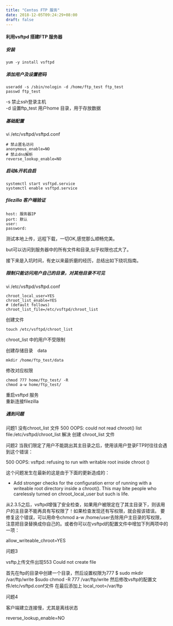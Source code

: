 ```yaml
---
title: "Centos FTP 服务"
date: 2018-12-05T09:24:29+08:00
draft: false
---
```


#### 利用vsftpd 搭建FTP 服务器

##### 安装
```
yum -y install vsftpd
```

##### 添加用户及设置密码

```
useradd -s /sbin/nologin -d /home/ftp_test ftp_test
passwd ftp_test
```
-s 禁止ssh登录主机         
-d 设置ftp_test 用户home 目录，用于存放数据 

##### 基础配置
vi /etc/vsftpd/vsftpd.conf
```
# 禁止匿名访问
anonymous_enable=NO
# 禁止dns解析 
reverse_lookup_enable=NO
```
##### 启动&开机自启
```
systemctl start vsftpd.service
systemctl enable vsftpd.service
```
##### filezilla 客户端验证
```
host: 服务器IP
port: 默认
user: 
password:
```
测试本地上传，远程下载，一切OK,感觉那么顺畅完美。

but可以访问到服务器中的所有文件和目录,似乎权限也忒大了。

接下来是入坑时间，有史以来最折磨的经历，总结出如下绕坑指南。

##### 限制只能访问用户自己的目录，对其他目录不可见

vi /etc/vsftpd/vsftpd.conf
```
chroot_local_user=YES
chroot_list_enable=YES
# (default follows)
chroot_list_file=/etc/vsftpd/chroot_list
```

创建文件 
```
touch /etc/vsftpd/chroot_list
```
chroot_list 中的用户不受限制

创建存储目录　data
```
mkdir /home/ftp_test/data
```

修改对应权限
```
chmod 777 home/ftp_test/ -R
chmod a-w home/ftp_test/
```

重启vsftpd 服务    
重新连接filezilla

##### 遇到问题

问题1 没有chroot_list 文件
500 OOPS: could not read chroot() list file:/etc/vsftpd/chroot_list 解决 创建 chroot_list 文件

问题2 
当我们限定了用户不能跳出其主目录之后，使用该用户登录FTP时往往会遇到这个错误：

500 OOPS: vsftpd: refusing to run with writable root inside chroot ()

这个问题发生在最新的这是由于下面的更新造成的：

- Add stronger checks for the configuration error of running with a writeable root directory inside a chroot(). This may bite people who carelessly turned on chroot_local_user but such is life.

从2.3.5之后，vsftpd增强了安全检查，如果用户被限定在了其主目录下，则该用户的主目录不能再具有写权限了！如果检查发现还有写权限，就会报该错误。
要修复这个错误，可以用命令chmod a-w /home/user去除用户主目录的写权限，注意把目录替换成你自己的。或者你可以在vsftpd的配置文件中增加下列两项中的一项：

allow_writeable_chroot=YES

问题3 

vsftp上传文件出现553 Could not create file

首先在ftp的目录中创建一个目录，然后设置权限为777
$ sudo mkdir /var/ftp/write
$sudo chmod -R 777 /var/ftp/write
然后修改vsftp的配置文件/etc/vsftpd.conf文件
在最后添加上
local_root=/var/ftp

问题4

客户端建立连接慢，尤其是离线状态

reverse_lookup_enable=NO
